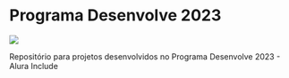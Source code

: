 # Programa Desenvolve 2023
![](https://cdn.discordapp.com/attachments/1102403898737688708/1102428709144768532/banner_desenvolve.png) 

Repositório para projetos desenvolvidos no Programa Desenvolve 2023 - Alura Include
